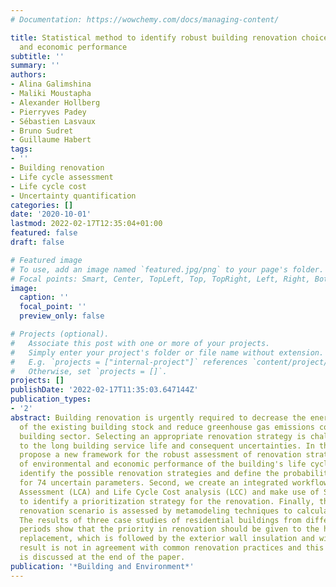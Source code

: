 ```yaml
---
# Documentation: https://wowchemy.com/docs/managing-content/

title: Statistical method to identify robust building renovation choices for environmental
  and economic performance
subtitle: ''
summary: ''
authors:
- Alina Galimshina
- Maliki Moustapha
- Alexander Hollberg
- Pierryves Padey
- Sébastien Lasvaux
- Bruno Sudret
- Guillaume Habert
tags:
- ''
- Building renovation
- Life cycle assessment
- Life cycle cost
- Uncertainty quantification
categories: []
date: '2020-10-01'
lastmod: 2022-02-17T12:35:04+01:00
featured: false
draft: false

# Featured image
# To use, add an image named `featured.jpg/png` to your page's folder.
# Focal points: Smart, Center, TopLeft, Top, TopRight, Left, Right, BottomLeft, Bottom, BottomRight.
image:
  caption: ''
  focal_point: ''
  preview_only: false

# Projects (optional).
#   Associate this post with one or more of your projects.
#   Simply enter your project's folder or file name without extension.
#   E.g. `projects = ["internal-project"]` references `content/project/deep-learning/index.md`.
#   Otherwise, set `projects = []`.
projects: []
publishDate: '2022-02-17T11:35:03.647144Z'
publication_types:
- '2'
abstract: Building renovation is urgently required to decrease the energy consumption
  of the existing building stock and reduce greenhouse gas emissions coming from the
  building sector. Selecting an appropriate renovation strategy is challenging due
  to the long building service life and consequent uncertainties. In this paper, we
  propose a new framework for the robust assessment of renovation strategies in terms
  of environmental and economic performance of the building's life cycle. First, we
  identify the possible renovation strategies and define the probability distributions
  for 74 uncertain parameters. Second, we create an integrated workflow for Life Cycle
  Assessment (LCA) and Life Cycle Cost analysis (LCC) and make use of Sobol' indices
  to identify a prioritization strategy for the renovation. Finally, the selected
  renovation scenario is assessed by metamodeling techniques to calculate its robustness.
  The results of three case studies of residential buildings from different construction
  periods show that the priority in renovation should be given to the heating system
  replacement, which is followed by the exterior wall insulation and windows. This
  result is not in agreement with common renovation practices and this discrepancy
  is discussed at the end of the paper.
publication: '*Building and Environment*'
---
```

